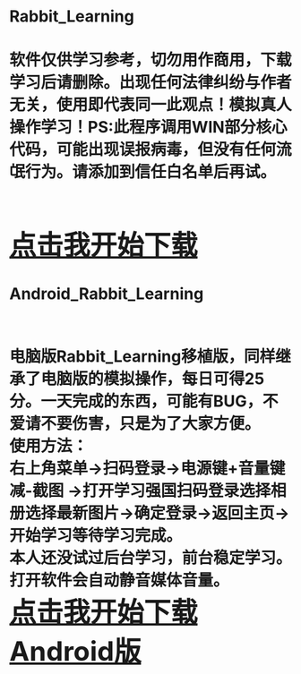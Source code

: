 # Rabbit_Learning
<h1>软件仅供学习参考，切勿用作商用，下载学习后请删除。出现任何法律纠纷与作者无关，使用即代表同一此观点！模拟真人操作学习！PS:此程序调用WIN部分核心代码，可能出现误报病毒，但没有任何流氓行为。请添加到信任白名单后再试。<h1><br>
<font size="15" color="#ff0000"><a href="https://raw.githubusercontent.com/DyingLight12/Rabbit_Learning/master/RabbitLearning.exe">点击我开始下载</a></font>
<h1>Android_Rabbit_Learning<h1><br>
电脑版Rabbit_Learning移植版，同样继承了电脑版的模拟操作，每日可得25分。一天完成的东西，可能有BUG，不爱请不要伤害，只是为了大家方便。<br>
  使用方法：<br>
  右上角菜单->扫码登录->电源键+音量键减-截图 ->打开学习强国扫码登录选择相册选择最新图片->确定登录->返回主页->开始学习等待学习完成。<br>
  本人还没试过后台学习，前台稳定学习。打开软件会自动静音媒体音量。<br>
  <font size="15" color="#ff0000"><a href="https://github.com/DyingLight12/Rabbit_Learning/raw/master/RabbitLearning_1.0.apk">点击我开始下载Android版</a></font>
